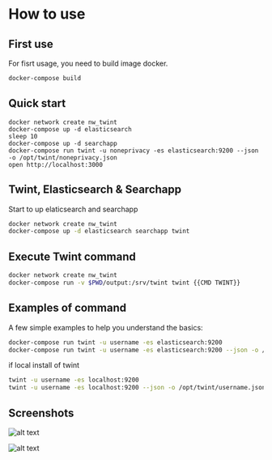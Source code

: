 # How to use

## First use

For fisrt usage, you need to build image docker.

``` bash
docker-compose build
```

## Quick start
```
docker network create nw_twint
docker-compose up -d elasticsearch
sleep 10
docker-compose up -d searchapp
docker-compose run twint -u noneprivacy -es elasticsearch:9200 --json -o /opt/twint/noneprivacy.json
open http://localhost:3000
```

## Twint, Elasticsearch & Searchapp

Start to up elaticsearch and searchapp

``` bash
docker network create nw_twint
docker-compose up -d elasticsearch searchapp twint

```

## Execute Twint command

``` bash
docker network create nw_twint
docker-compose run -v $PWD/output:/srv/twint twint {{CMD TWINT}}
```

## Examples of command

A few simple examples to help you understand the basics:

``` bash
docker-compose run twint -u username -es elasticsearch:9200
docker-compose run twint -u username -es elasticsearch:9200 --json -o /opt/twint/username.json
```

if local install of twint
``` bash
twint -u username -es localhost:9200
twint -u username -es localhost:9200 --json -o /opt/twint/username.json
```

## Screenshots
![alt text](https://github.com/lucmski/twint-search/raw/master/docs/screenshot1.png "Screenshot #1")

![alt text](https://github.com/lucmski/twint-search/raw/master/docs/screenshot2.png "Screenshot #2")
